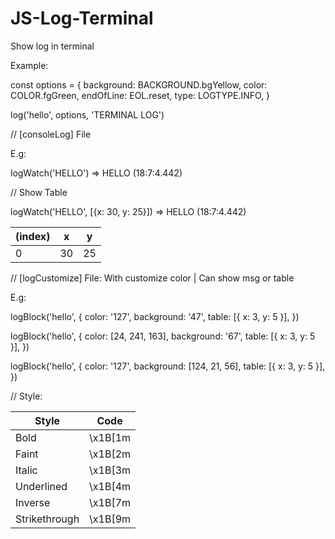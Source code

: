 # JS-Log-Terminal
Show log in terminal

Example:

const options = {
  background: BACKGROUND.bgYellow,
  color: COLOR.fgGreen,
  endOfLine: EOL.reset,
  type: LOGTYPE.INFO,
}

log('hello', options, 'TERMINAL LOG')

// [consoleLog] File

E.g:

logWatch('HELLO') => HELLO (18:7:4.442)

// Show Table

logWatch('HELLO', [{x: 30, y: 25}]) =>  HELLO (18:7:4.442)

(index) | x | y
--- | --- | ---
0 | 30 | 25

// [logCustomize] File: With customize color | Can show msg or table

E.g:

logBlock('hello', {
  color: '127',
  background: '47',
  table: [{ x: 3, y: 5 }],
})

logBlock('hello', {
  color: [24, 241, 163],
  background: '67',
  table: [{ x: 3, y: 5 }],
})

logBlock('hello', {
  color: '127',
  background: [124, 21, 56],
  table: [{ x: 3, y: 5 }],
})

// Style:

Style | Code
--- | ---
Bold	| \x1B[1m
Faint	| \x1B[2m
Italic	| \x1B[3m
Underlined	| \x1B[4m
Inverse	| \x1B[7m
Strikethrough	| \x1B[9m
